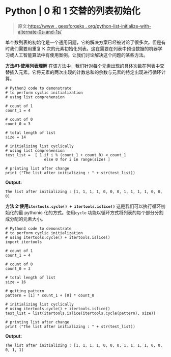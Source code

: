 # Python | 0 和 1 交替的列表初始化

> 原文:[https://www . geesforgeks . org/python-list-initialize-with-alternate-0s-and-1s/](https://www.geeksforgeeks.org/python-list-initialization-with-alternate-0s-and-1s/)

单个数列表的初始化是一个通用问题，它的解决方案已经被讨论了很多次。但是有时我们需要用重复 K 次的元素初始化列表。这在需要在列表中预设数据的机器学习或人工智能算法中有使用案例。让我们讨论解决这个问题的某些方法。

**方法#1:使用列表理解**
在该方法中，我们针对每个元素出现的具体次数在列表中交替插入元素。它将元素的两次出现的计数总和的余数与元素的特定出现进行循环计算。

```
# Python3 code to demonstrate 
# to perform cyclic initialization
# using list comprehension

# count of 1 
count_1 = 4

# count of 0
count_0 = 3

# total length of list 
size = 14

# initializing list cyclically
# using list comprehension
test_list =  [ 1 if i % (count_1 + count_0) < count_1 
                 else 0 for i in range(size) ]

# printing list after change
print ("The list after initializing : " + str(test_list))
```

**Output:**

```
The list after initializing : [1, 1, 1, 1, 0, 0, 0, 1, 1, 1, 1, 0, 0, 0]

```

**方法 2:使用`itertools.cycle() + itertools.islice()`**
这是我们可以执行循环初始化的最 pythonic 化的方式。使用`cycle` 功能以循环方式将列表的每个部分分割成分配的元素大小。

```
# Python3 code to demonstrate 
# to perform cyclic initialization
# using itertools.cycle() + itertools.islice()
import itertools

# count of 1 
count_1 = 4

# count of 0
count_0 = 3

# total length of list 
size = 16

# getting pattern
pattern = [1] * count_1 + [0] * count_0

# initializing list cyclically
# using itertools.cycle() + itertools.islice()
test_list = list(itertools.islice(itertools.cycle(pattern), size))

# printing list after change
print ("The list after initializing : " + str(test_list))
```

**Output:**

```
The list after initializing : [1, 1, 1, 1, 0, 0, 0, 1, 1, 1, 1, 0, 0, 0, 1, 1]

```